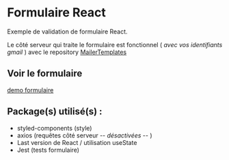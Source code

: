 # Formulaire React
Exemple de validation de formulaire React.

Le côté serveur qui traite le formulaire est fonctionnel ( *avec vos identifiants gmail* ) avec le repository [MailerTemplates](https://github.com/WebWalterWrite/MailerTemplates)

## Voir le formulaire

[demo formulaire](https://condescending-kowalevski-805fa3.netlify.com/)

 
## Package(s) utilisé(s) :
  * styled-components (style)
  * axios (requêtes côté serveur -- *désactivées* -- )
  * Last version de React / utilisation useState
  * Jest (tests formulaire)


